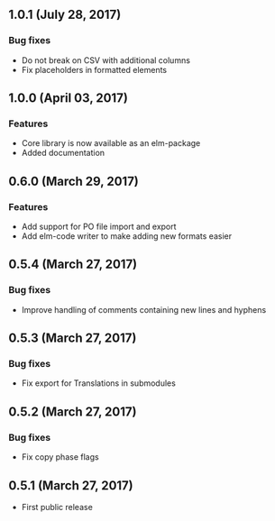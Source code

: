 ## 1.0.1 (July 28, 2017)

### Bug fixes

* Do not break on CSV with additional columns
* Fix placeholders in formatted elements

## 1.0.0 (April 03, 2017)

### Features

* Core library is now available as an elm-package
* Added documentation

## 0.6.0 (March 29, 2017)

### Features

* Add support for PO file import and export
* Add elm-code writer to make adding new formats easier

## 0.5.4 (March 27, 2017)

### Bug fixes

* Improve handling of comments containing new lines and hyphens

## 0.5.3 (March 27, 2017)

### Bug fixes

* Fix export for Translations in submodules

## 0.5.2 (March 27, 2017)

### Bug fixes

* Fix copy phase flags

## 0.5.1 (March 27, 2017)

* First public release